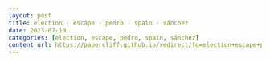 ```yaml
---
layout: post
title: election · escape · pedro · spain · sánchez
date: 2023-07-19
categories: [election, escape, pedro, spain, sánchez]
content_url: https://papercliff.github.io/redirect/?q=election+escape+pedro+spain+sánchez&tbs=cdr:1,cd_min:7/18/2023,cd_max:7/20/2023
---
```

